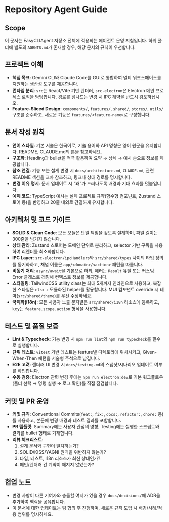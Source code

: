 # Repository Agent Guide

## Scope
이 문서는 EasyCLIAgent 저장소 전체에 적용되는 에이전트 운영 지침입니다. 하위 폴더에 별도의 `AGENTS.md`가 존재할 경우, 해당 문서의 규칙이 우선합니다.

## 프로젝트 이해
- **핵심 목표**: Gemini CLI와 Claude Code를 GUI로 통합하여 멀티 워크스페이스를 지원하는 생산성 도구를 제공합니다.
- **런타임 분리**: `src`는 React/Vite 기반 렌더러, `src-electron`은 Electron 메인 프로세스 로직을 담당합니다. 경로를 넘나드는 변경 시 IPC 계약을 반드시 검토하십시오.
- **Feature-Sliced Design**: `components/`, `features/`, `shared/`, `stores/`, `utils/` 구조를 준수하고, 새로운 기능은 `features/<feature-name>`로 구성합니다.

## 문서 작성 원칙
- **언어 스타일**: 기본 서술은 한국어로, 기술 용어와 API 명칭은 영어 원문을 유지합니다. README, CLAUDE.md의 톤을 참고하세요.
- **구조화**: Heading과 bullet을 적극 활용하여 요약 → 상세 → 예시 순으로 정보를 제공합니다.
- **참조 연결**: 기능 또는 설계 변경 시 `docs/architecture.md`, `CLAUDE.md`, 관련 README 섹션을 교차 참조하고, 링크나 상대 경로를 명시합니다.
- **변경 이유 명시**: 문서 업데이트 시 “왜”가 드러나도록 배경과 기대 효과를 덧붙입니다.
- **예제 코드**: TypeScript 예시는 실제 프로젝트 규약(함수형 컴포넌트, Zustand 스토어 등)을 반영하고 20줄 내외로 간결하게 유지합니다.

## 아키텍처 및 코드 가이드
- **SOLID & Clean Code**: 모든 모듈은 단일 책임을 갖도록 설계하며, 파일 길이는 300줄을 넘기지 않습니다.
- **상태 관리**: Zustand 스토어는 도메인 단위로 분리하고, selector 기반 구독을 사용하여 리렌더를 최소화합니다.
- **IPC Layer**: `src-electron/ipcHandlers`와 `src/shared/types` 사이의 타입 정의를 동기화하고, 채널 이름은 `app/<domain>/<action>` 패턴을 따릅니다.
- **비동기 처리**: `async/await`을 기본으로 하되, 에러는 `Result` 유틸 또는 커스텀 Error 클래스로 래핑해 컨텍스트 정보를 제공합니다.
- **스타일링**: TailwindCSS utility class는 최대 5개까지 인라인으로 사용하고, 복잡한 스타일은 `clsx` + 모듈화된 helper를 활용합니다. MUI 컴포넌트 override 시 테마(`src/shared/theme`)를 우선 수정하세요.
- **국제화(i18n)**: 모든 사용자 노출 문자열은 `src/shared/i18n` 리소스에 등록하고, key는 `feature.scope.action` 형식을 사용합니다.

## 테스트 및 품질 보증
- **Lint & Typecheck**: 기능 변경 시 `npm run lint`와 `npm run typecheck`를 필수로 실행합니다.
- **단위 테스트**: `vitest` 기반 테스트는 feature별 디렉토리에 위치시키고, Given-When-Then 패턴을 서술형 주석으로 남깁니다.
- **E2E 고려**: 렌더러 UI 변경 시 `docs/testing.md`의 스냅샷/시나리오 업데이트 여부를 확인합니다.
- **수동 검증**: Electron 관련 변경 후에는 `npm run electron:dev`로 기본 워크플로우(폴더 선택 → 명령 실행 → 로그 확인)를 직접 점검합니다.

## 커밋 및 PR 운영
- **커밋 규칙**: Conventional Commits(`feat:`, `fix:`, `docs:`, `refactor:`, `chore:` 등)를 사용하고, 본문에 변경 배경과 테스트 결과를 포함합니다.
- **PR 템플릿**: Summary에는 사용자 관점의 영향, Testing에는 실행한 스크립트와 결과를 bullet 형태로 기재합니다.
- **리뷰 체크리스트**:
  1. 설계 문서와 구현이 일치하는가?
  2. SOLID/KISS/YAGNI 원칙을 위반하지 않는가?
  3. 타입, 테스트, i18n 리소스가 최신 상태인가?
  4. 메인/렌더러 간 계약이 깨지지 않았는가?

## 협업 노트
- 변경 사항이 다른 기여자와 충돌할 여지가 있을 경우 `docs/decisions/`에 ADR을 추가하여 맥락을 공유합니다.
- 이 문서에 대한 업데이트는 팀 합의 후 진행하며, 새로운 규칙 도입 시 배경/사례/적용 범위를 명시하세요.
